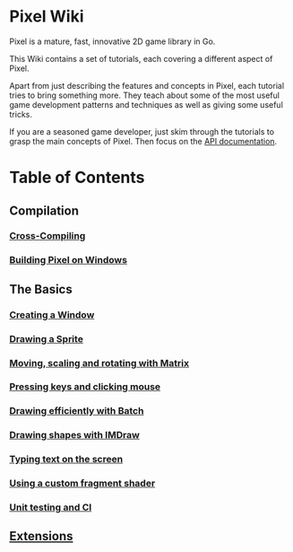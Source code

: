 # Pixel Wiki

Pixel is a mature, fast, innovative 2D game library in Go.

This Wiki contains a set of tutorials, each covering a different aspect of Pixel.

Apart from just describing the features and concepts in Pixel, each tutorial tries to bring something more. They teach about some of the most useful game development patterns and techniques as well as giving some useful tricks.

If you are a seasoned game developer, just skim through the tutorials to grasp the main concepts of Pixel. Then focus on the [API documentation](https://godoc.org/github.com/gopxl/pixel/v2).

# Table of Contents

## Compilation

### [Cross-Compiling](./Compilation/[WIP]-Cross-Compiling.md)
### [Building Pixel on Windows](./Compilation/Building-Pixel-on-Windows.md)

## The Basics

### [Creating a Window](./Basics/Creating-a-Window.md)
### [Drawing a Sprite](./Basics/Drawing-a-Sprite.md)
### [Moving, scaling and rotating with Matrix](./Basics/Moving,-scaling-and-rotating-with-Matrix.md)
### [Pressing keys and clicking mouse](./Basics/Pressing-keys-and-clicking-mouse.md)
### [Drawing efficiently with Batch](./Basics/Drawing-efficiently-with-Batch.md)
### [Drawing shapes with IMDraw](./Basics/Drawing-shapes-with-IMDraw.md)
### [Typing text on the screen](./Basics/Typing-text-on-the-screen.md)
### [Using a custom fragment shader](./Basics/Using-a-custom-fragment-shader.md)
### [Unit testing and CI](./Basics/Unit-testing-and-CI.md)

## [Extensions](../ext/README.md)
